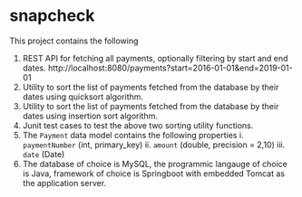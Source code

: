 # snapcheck

This project contains the following

1. REST API for fetching all payments, optionally filtering by start and end dates.
   http://localhost:8080/payments?start=2016-01-01&end=2019-01-01
2. Utility to sort the list of payments fetched from the database by their dates using quicksort algorithm.
3. Utility to sort the list of payments fetched from the database by their dates using insertion sort algorithm.
4. Junit test cases to test the above two sorting utility functions.
5. The `Payment` data model contains the following properties
    i. `paymentNumber` (int, primary_key)
    ii. `amount` (double, precision = 2,10)
    iii. `date` (Date)
6. The database of choice is MySQL, the programmic langauge of choice is Java, framework of choice is Springboot with embedded Tomcat as the application server.
